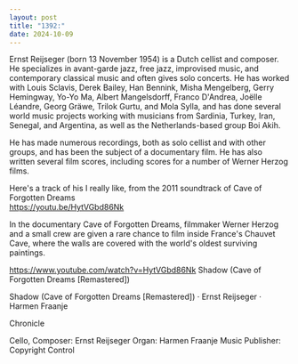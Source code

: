 ```yaml
---
layout: post
title: "1392:"
date: 2024-10-09
---
```


Ernst Reijseger (born 13 November 1954) is a Dutch cellist and composer. He specializes in avant-garde jazz, free jazz, improvised music, and contemporary classical music and often gives solo concerts. He has worked with Louis Sclavis, Derek Bailey, Han Bennink, Misha Mengelberg, Gerry Hemingway, Yo-Yo Ma, Albert Mangelsdorff, Franco D'Andrea, Joëlle Léandre, Georg Gräwe, Trilok Gurtu, and Mola Sylla, and has done several world music projects working with musicians from Sardinia, Turkey, Iran, Senegal, and Argentina, as well as the Netherlands-based group Boi Akih.

He has made numerous recordings, both as solo cellist and with other groups, and has been the subject of a documentary film. He has also written several film scores, including scores for a number of Werner Herzog films. 

Here's a track of his I really like, from the 2011 soundtrack of Cave of Forgotten Dreams  
https://youtu.be/HytVGbd86Nk

In the documentary Cave of Forgotten Dreams, filmmaker Werner Herzog and a small crew are given a rare chance to film inside France's Chauvet Cave, where the walls are covered with the world's oldest surviving paintings.

https://www.youtube.com/watch?v=HytVGbd86Nk
Shadow (Cave of Forgotten Dreams [Remastered])

Shadow (Cave of Forgotten Dreams [Remastered]) · Ernst Reijseger · Harmen Fraanje

Chronicle



Cello, Composer: Ernst Reijseger
Organ: Harmen Fraanje
Music  Publisher: Copyright Control
